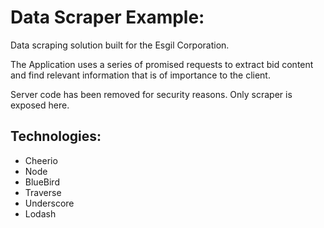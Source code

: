 # Data Scraper Example:

Data scraping solution built for the Esgil Corporation. 

The Application uses a series of promised requests to extract
bid content and find relevant information that is of importance to the
client. 

Server code has been removed for security reasons. Only scraper is exposed here.

## Technologies:

* Cheerio
* Node
* BlueBird
* Traverse
* Underscore
* Lodash

